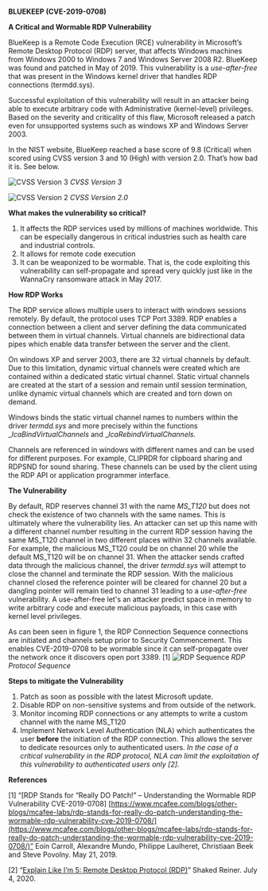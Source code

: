 ﻿
**BLUEKEEP (CVE-2019-0708)**

**A Critical and Wormable RDP Vulnerability**

BlueKeep is a Remote Code Execution (RCE) vulnerability in Microsoft’s Remote Desktop Protocol (RDP) server, that affects Windows machines from Windows 2000 to Windows 7 and Windows Server 2008 R2. BlueKeep was found and patched in May of 2019. This vulnerability is a _use-after-free_ that was present in the Windows kernel driver that handles RDP connections (termdd.sys).

Successful exploitation of this vulnerability will result in an attacker being able to execute arbitrary code with Administrative (kernel-level) privileges. Based on the severity and criticality of this flaw, Microsoft released a patch even for unsupported systems such as windows XP and Windows Server 2003.

In the NIST website, BlueKeep reached a base score of 9.8 (Critical) when scored using CVSS version 3 and 10 (High) with version 2.0. That’s how bad it is. See below.

![CVSS Version 3](https://raw.githubusercontent.com/CincChou/Hacking-Presentation-02/main/CVSS3.png)
_CVSS Version 3_

![CVSS Version 2](https://raw.githubusercontent.com/CincChou/Hacking-Presentation-02/main/CVSS2.png)
_CVSS Version 2.0_

**What makes the vulnerability so critical?**

 1. It affects the RDP services used by millions of machines worldwide. This can be especially dangerous in critical industries such as health care and industrial controls.
 2. It allows for remote code execution
 3. It can be weaponized to be wormable. That is, the code exploiting this vulnerability can self-propagate and spread very quickly just like in the WannaCry ransomware attack in May 2017.

**How RDP Works**

The RDP service allows multiple users to interact with windows sessions remotely. By default, the protocol uses TCP Port 3389. RDP enables a connection between a client and server defining the data communicated between them in virtual channels. Virtual channels are bidirectional data pipes which enable data transfer between the server and the client.

On windows XP and server 2003, there are 32 virtual channels by default. Due to this limitation, dynamic virtual channels were created which are contained within a dedicated static virtual channel. Static virtual channels are created at the start of a session and remain until session termination, unlike dynamic virtual channels which are created and torn down on demand.

Windows binds the static virtual channel names to numbers within the driver _termdd.sys_ and more precisely within the functions __IcaBindVirtualChannels_ and __IcaRebindVirtualChannels._

Channels are referenced in windows with different names and can be used for different purposes. For example, CLIPRDR for clipboard sharing and RDPSND for sound sharing. These channels can be used by the client using the RDP API or application programmer interface.

**The Vulnerability**

By default, RDP reserves channel 31 with the name _MS_T120_ but does not check the existence of two channels with the same names. This is ultimately where the vulnerability lies. An attacker can set up this name with a different channel number resulting in the current RDP session having the same MS_T120 channel in two different places within 32 channels available. For example, the malicious MS_T120 could be on channel 20 while the default MS_T120 will be on channel 31. When the attacker sends crafted data through the malicious channel, the driver _termdd.sys_ will attempt to close the channel and terminate the RDP session. With the malicious channel closed the reference pointer will be cleared for channel 20 but a dangling pointer will remain tied to channel 31 leading to a _use-after-free_ vulnerability. A use-after-free let's an attacker predict space in memory to write arbitrary code and execute malicious payloads, in this case with kernel level privileges.

As can been seen in figure 1, the RDP Connection Sequence connections are initiated and channels setup prior to Security Commencement. This enables CVE-2019-0708 to be wormable since it can self-propagate over the network once it discovers open port 3389. [1]
![RDP Sequence](https://raw.githubusercontent.com/CincChou/Hacking-Presentation-02/main/RDP_Sequence.png)
_RDP Protocol Sequence_

**Steps to mitigate the Vulnerability**
 1. Patch as soon as possible with the latest Microsoft update.
 2. Disable RDP on non-sensitive systems and from outside of the network.
 3. Monitor incoming RDP connections or any attempts to write a custom channel with the name MS_T120
 4. Implement Network Level Authentication (NLA) which authenticates the user **before** the initiation of the RDP connection. This allows the server to dedicate resources only to authenticated users. _In the case of a critical vulnerability in the RDP protocol, NLA can limit the exploitation of this vulnerability to authenticated users only [2]._


**References**

[1] “[RDP Stands for “Really DO Patch!” – Understanding the Wormable RDP Vulnerability CVE-2019-0708]
[https://www.mcafee.com/blogs/other-blogs/mcafee-labs/rdp-stands-for-really-do-patch-understanding-the-wormable-rdp-vulnerability-cve-2019-0708/](https://www.mcafee.com/blogs/other-blogs/mcafee-labs/rdp-stands-for-really-do-patch-understanding-the-wormable-rdp-vulnerability-cve-2019-0708/)” Eoin Carroll, Alexandre Mundo, Philippe Laulheret, Christiaan Beek and Steve Povolny. May 21, 2019.

[2] “[Explain Like I’m 5: Remote Desktop Protocol (RDP)]([https://www.cyberark.com/resources/threat-research-blog/explain-like-i-m-5-remote-desktop-protocol-rdp](https://www.cyberark.com/resources/threat-research-blog/explain-like-i-m-5-remote-desktop-protocol-rdp))” Shaked Reiner. July 4, 2020.

